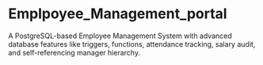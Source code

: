 # Emplpoyee_Management_portal
A PostgreSQL-based Employee Management System with advanced database features like triggers, functions, attendance tracking, salary audit, and self-referencing manager hierarchy.
